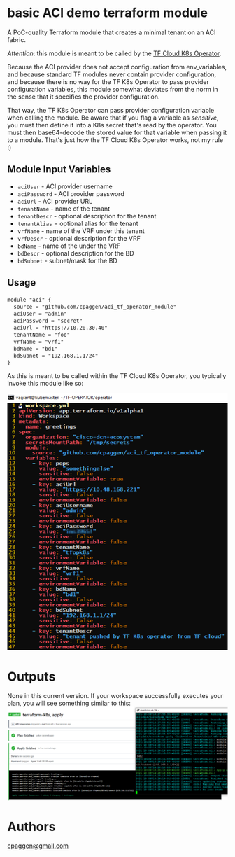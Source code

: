 basic ACI demo terraform module
===============================

A PoC-quality Terraform module that creates a minimal tenant on an ACI fabric.

*Attention*: this module is meant to be called by the [TF Cloud K8s Operator](https://github.com/hashicorp/terraform-k8s).

Because the ACI provider does not accept configuration from env_variables,
and because standard TF modules never contain provider configuration,
and because there is no way for the TF K8s Operator to pass provider configuration variables, 
this module somewhat deviates from the norm in the sense that it specifies the provider configuration.

That way, the TF K8s Operator can pass provider configuration variable when calling the module. Be aware that if you flag a variable as *sensitive*, you must then define it into a K8s secret that's read by the operator. You must then base64-decode the stored value for that variable when passing it to a module. That's just how the TF Cloud K8s Operator works, not my rule :)

Module Input Variables
----------------------

- `aciUser` - ACI provider username
- `aciPassword` - ACI provider password
- `aciUrl` - ACI provider URL
- `tenantName` - name of the tenant 
- `tenantDescr` - optional description for the tenant
- `tenantAlias` = optional alias for the tenant 
- `vrfName` - name of the VRF under this tenant
- `vrfDescr` - optional description for the VRF
- `bdName` - name of the under the VRF
- `bdDescr` - optional description for the BD
- `bdSubnet` - subnet/mask for the BD

Usage
-----

```hcl
module "aci" {
  source = "github.com/cpaggen/aci_tf_operator_module"
  aciUser = "admin"
  aciPassword = "secret"
  aciUrl = "https://10.20.30.40"
  tenantName = "foo"
  vrfName = "vrf1"
  bdName = "bd1"
  bdSubnet = "192.168.1.1/24"
}
```
As this is meant to be called within the TF Cloud K8s Operator,
you typically invoke this module like so: 

![workspace.yaml](https://github.com/cpaggen/aci_tf_operator_module/blob/master/TF_cloud_operator_workspace_yml.png?raw=true)

Outputs
=======

None in this current version. If your workspace successfully executes your plan, you will see something similar to this: ![plan_ran](https://github.com/cpaggen/aci_tf_operator_module/blob/master/TF_cloud_operator_runs_ACI_plan.png?raw=true)


Authors
=======

cpaggen@gmail.com
